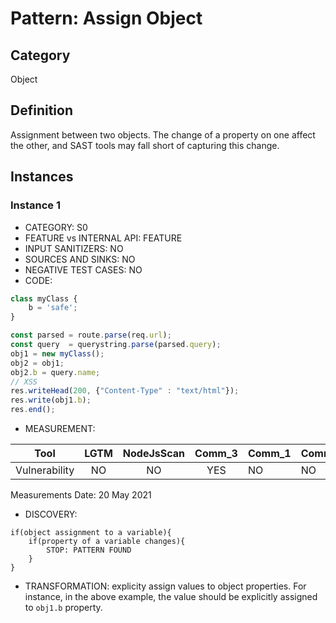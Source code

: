 # Pattern: Assign Object

## Category

Object

## Definition

Assignment between two objects. The change of a property on one affect the other, and SAST tools may fall short of capturing this change. 

## Instances

### Instance 1

- CATEGORY: S0
- FEATURE vs INTERNAL API: FEATURE
- INPUT SANITIZERS: NO
- SOURCES AND SINKS: NO
- NEGATIVE TEST CASES: NO
- CODE:

```javascript
class myClass {
	b = 'safe';
}

const parsed = route.parse(req.url);
const query  = querystring.parse(parsed.query);
obj1 = new myClass();
obj2 = obj1;
obj2.b = query.name;
// XSS
res.writeHead(200, {"Content-Type" : "text/html"});
res.write(obj1.b);
res.end();
```

- MEASUREMENT:

|     Tool      | LGTM | NodeJsScan | Comm_3 | Comm_1 | Comm_2 | Vulnerable |
| :-----------: | :--: | :--------: | :------: | ------- | --------- | ---------- |
| Vulnerability | NO   |    NO      |   YES    |    NO   |     NO    | YES      |
Measurements Date: 20 May 2021

- DISCOVERY:

```
if(object assignment to a variable){
	if(property of a variable changes){
		STOP: PATTERN FOUND 
	}
}
```

- TRANSFORMATION:
explicity assign values to object properties. For instance, in the above example, the value should be explicitly assigned to `obj1.b` property.

